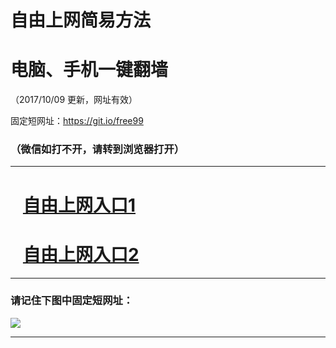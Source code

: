 ﻿# 自由上网简易方法

# 电脑、手机一键翻墙

（2017/10/09 更新，网址有效）

固定短网址：https://git.io/free99

### （微信如打不开，请转到浏览器打开）


***





# &nbsp;&nbsp; <a href="http://ft2181710479.fwq-tz-1001.info/fwqtz01.html?t=10090014421 " target="_blank">自由上网入口1</a>
# &nbsp;&nbsp; <a href="http://ft320486797.fwq-tz-1002.info/fwqtz02.html?t=100900110235 " target="_blank">自由上网入口2</a>
***

### 请记住下图中固定短网址：

<img src="https://s3-us-west-2.amazonaws.com/fwq-1001/yjfq-20170905okok.png" /> 


***

